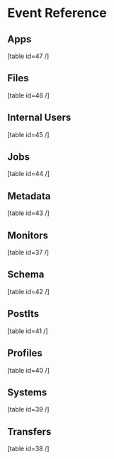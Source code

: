 # Event Reference

## Apps

[table id=47 /]

## Files  

[table id=46 /]

## Internal Users  

[table id=45 /]

## Jobs  

[table id=44 /]

## Metadata  

[table id=43 /]

## Monitors  

[table id=37 /]

## Schema  

[table id=42 /]

## PostIts  

[table id=41 /]

## Profiles  

[table id=40 /]

## Systems  

[table id=39 /]

## Transfers  

[table id=38 /]
